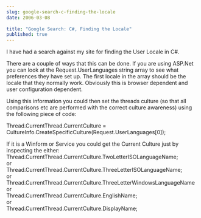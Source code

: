 ```yaml
---
slug: google-search-c-finding-the-locale
date: 2006-03-08
 
title: "Google Search: C#, Finding the Locale"
published: true
---
```

I have had a search against my site for finding the User Locale in C#.<p />There are a couple of ways that this can be done.  If you are using ASP.Net you can look at the Request.UserLanguages string array to see what preferences they have set up.  The first locale in the array should be the locale that they normally work.  Obviously this is browser dependent and user configuration dependent.<p />Using this information you could then set the threads culture (so that all comparisons etc are performed with the correct culture awareness) using the following piece of code:<p />Thread.CurrentThread.CurrentCulture = CultureInfo.CreateSpecificCulture(Request.UserLanguages[0]);<p />If it is a Winform or Service you could get the Current Culture just by inspecting the either:<br />Thread.CurrentThread.CurrentCulture.TwoLetterISOLanguageName;<br />or<br />Thread.CurrentThread.CurrentCulture.ThreeLetterISOLanguageName;<br />or<br />Thread.CurrentThread.CurrentCulture.ThreeLetterWindowsLanguageName<br />or<br />Thread.CurrentThread.CurrentCulture.EnglishName;<br />or<br />Thread.CurrentThread.CurrentCulture.DisplayName;<p />

